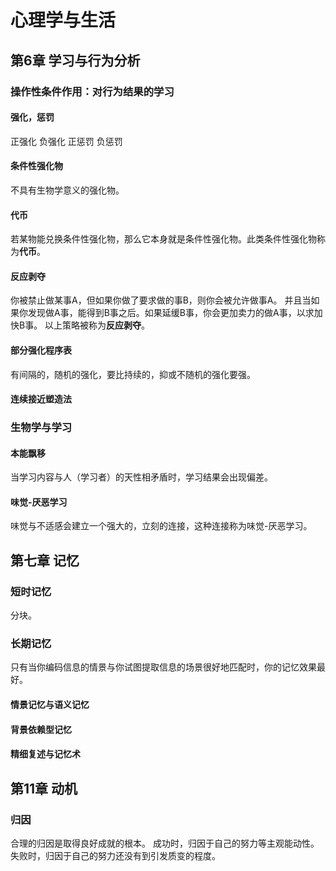 # 心理学与生活
## 第6章 学习与行为分析
### 操作性条件作用：对行为结果的学习
#### 强化，惩罚
正强化
负强化
正惩罚
负惩罚

#### 条件性强化物
不具有生物学意义的强化物。

#### 代币
若某物能兑换条件性强化物，那么它本身就是条件性强化物。此类条件性强化物称为**代币**。

#### 反应剥夺
你被禁止做某事A，但如果你做了要求做的事B，则你会被允许做事A。
并且当如果你发现做A事，能得到B事之后。如果延缓B事，你会更加卖力的做A事，以求加快B事。
以上策略被称为**反应剥夺**。

#### 部分强化程序表
有间隔的，随机的强化，要比持续的，抑或不随机的强化要强。

#### 连续接近塑造法

### 生物学与学习
#### 本能飘移
当学习内容与人（学习者）的天性相矛盾时，学习结果会出现偏差。

#### 味觉-厌恶学习
味觉与不适感会建立一个强大的，立刻的连接，这种连接称为味觉-厌恶学习。

## 第七章 记忆
### 短时记忆
分块。
### 长期记忆
只有当你编码信息的情景与你试图提取信息的场景很好地匹配时，你的记忆效果最好。
#### 情景记忆与语义记忆
#### 背景依赖型记忆
#### 精细复述与记忆术

## 第11章 动机
### 归因
合理的归因是取得良好成就的根本。
成功时，归因于自己的努力等主观能动性。
失败时，归因于自己的努力还没有到引发质变的程度。